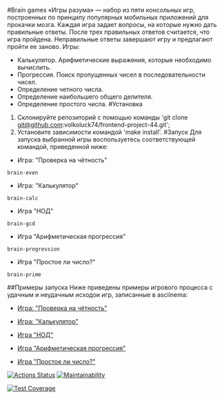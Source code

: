 #Brain games
«Игры разума» — набор из пяти консольных игр, построенных по принципу популярных мобильных приложений для прокачки мозга. Каждая игра задает вопросы, на которые нужно дать правильные ответы. После трех правильных ответов считается, что игра пройдена. Неправильные ответы завершают игру и предлагают пройти ее заново. Игры:
* Калькулятор. Арифметические выражения, которые необходимо вычислить.
* Прогрессия. Поиск пропущенных чисел в последовательности чисел.
* Определение четного числа.
* Определение наибольшего общего делителя.
* Определение простого числа.
#Установка
1. Склонируйте репозиторий с помощью команды 'git clone git@github.com:volkoluck74/frontend-project-44.git';
2. Установите зависимости командой 'make install'.
#Запуск
Для запуска выбранной игры воспользуетесь соответствующей командой, приведенной ниже:
* Игра: "Проверка на чётность"
```
brain-even
```
* Игра: "Калькулятор"
```
brain-calc
```
* Игра "НОД"
```
brain-gcd
```
* Игра "Арифметическая прогрессия"
```
brain-progression
```
* Игра "Простое ли число?"
```
brain-prime
```
##Примеры запуска
Ниже приведены примеры игрового процесса с удачным и неудачным исходои игр, записанные в asciinema:

* [Игра: "Проверка на чётность"](https://asciinema.org/a/ByNA8sATYo9SFA1tvp1fJPx)

* [Игра: "Калькулятор"](https://asciinema.org/a/GlT8YsNaldxIAJSprcFA3n5gi)

* [Игра "НОД"](https://asciinema.org/a/JYjVAalMudAApcYROBnGPEvwS)

* [Игра "Арифметическая прогрессия"](https://asciinema.org/a/pk3IdphD43jQtPGC5fVClRg0N)

* [Игра "Простое ли число?"](https://asciinema.org/a/olrtUabMv1qDruvFru5ahF7Rq)

[![Actions Status](https://github.com/volkoluck74/frontend-project-44/actions/workflows/hexlet-check.yml/badge.svg)](https://github.com/volkoluck74/frontend-project-44/actions)
[![Maintainability](https://api.codeclimate.com/v1/badges/90951524e338cb9fe662/maintainability)](https://codeclimate.com/github/volkoluck74/frontend-project-44/maintainability)

[![Test Coverage](https://api.codeclimate.com/v1/badges/90951524e338cb9fe662/test_coverage)](https://codeclimate.com/github/volkoluck74/frontend-project-44/test_coverage)

